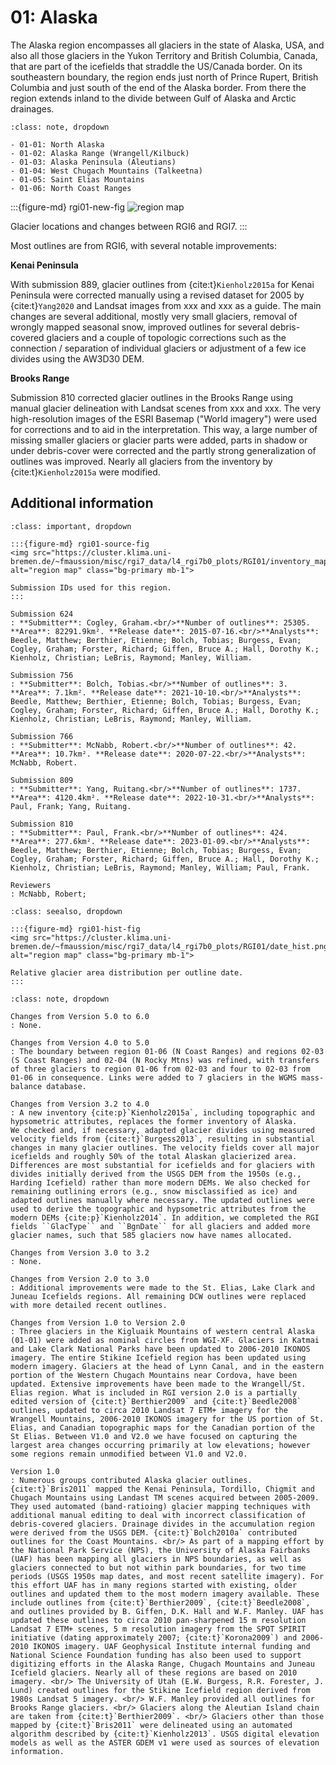# 01: Alaska

The Alaska region encompasses all glaciers in the state of Alaska, USA, and also all those glaciers in the Yukon Territory and British Columbia, Canada, that are part of the icefields that straddle the US/Canada border. On its southeastern boundary, the region ends just north of Prince Rupert, British Columbia and just south of the end of the Alaska border. From there the region extends inland to the divide between Gulf of Alaska and Arctic drainages. 

```{admonition} Subregions
:class: note, dropdown

- 01-01: North Alaska
- 01-02: Alaska Range (Wrangell/Kilbuck)
- 01-03: Alaska Peninsula (Aleutians)
- 01-04: West Chugach Mountains (Talkeetna)
- 01-05: Saint Elias Mountains
- 01-06: North Coast Ranges

```

:::{figure-md} rgi01-new-fig
<img src="https://cluster.klima.uni-bremen.de/~fmaussion/misc/rgi7_data/l4_rgi7b0_plots/RGI01/isrgi6_map.jpeg" alt="region map" class="bg-primary mb-1">

Glacier locations and changes between RGI6 and RGI7.
:::

Most outlines are from RGI6, with several notable improvements:

**Kenai Peninsula**

With submission 889, glacier outlines from {cite:t}`Kienholz2015a` for Kenai Peninsula were corrected manually using a revised dataset for 2005 by {cite:t}`Yang2020` and Landsat images from xxx and xxx as a guide. The main changes are several additional, mostly very small glaciers, removal of wrongly mapped seasonal snow, improved outlines for several debris-covered glaciers and a couple of topologic corrections such as the connection / separation of individual glaciers or adjustment of a few ice divides using the AW3D30 DEM.

**Brooks Range**

Submission 810 corrected glacier outlines in the Brooks Range using manual glacier delineation with Landsat scenes from xxx and xxx. The very high-resolution images of the ESRI Basemap ("World imagery") were used for corrections and to aid in the interpretation. This way, a large number of missing smaller glaciers or glacier parts were added, parts in shadow or under debris-cover were corrected and the partly strong generalization of outlines was improved. Nearly all glaciers from the inventory by {cite:t}`Kienholz2015a` were modified.

## Additional information 

```{admonition} Data sources and analysts
:class: important, dropdown

:::{figure-md} rgi01-source-fig
<img src="https://cluster.klima.uni-bremen.de/~fmaussion/misc/rgi7_data/l4_rgi7b0_plots/RGI01/inventory_map.jpeg" alt="region map" class="bg-primary mb-1">

Submission IDs used for this region.
:::

Submission 624
: **Submitter**: Cogley, Graham.<br/>**Number of outlines**: 25305. **Area**: 82291.9km². **Release date**: 2015-07-16.<br/>**Analysts**: Beedle, Matthew; Berthier, Etienne; Bolch, Tobias; Burgess, Evan; Cogley, Graham; Forster, Richard; Giffen, Bruce A.; Hall, Dorothy K.; Kienholz, Christian; LeBris, Raymond; Manley, William.

Submission 756
: **Submitter**: Bolch, Tobias.<br/>**Number of outlines**: 3. **Area**: 7.1km². **Release date**: 2021-10-10.<br/>**Analysts**: Beedle, Matthew; Berthier, Etienne; Bolch, Tobias; Burgess, Evan; Cogley, Graham; Forster, Richard; Giffen, Bruce A.; Hall, Dorothy K.; Kienholz, Christian; LeBris, Raymond; Manley, William.

Submission 766
: **Submitter**: McNabb, Robert.<br/>**Number of outlines**: 42. **Area**: 10.7km². **Release date**: 2020-07-22.<br/>**Analysts**: McNabb, Robert.

Submission 809
: **Submitter**: Yang, Ruitang.<br/>**Number of outlines**: 1737. **Area**: 4120.4km². **Release date**: 2022-10-31.<br/>**Analysts**: Paul, Frank; Yang, Ruitang.

Submission 810
: **Submitter**: Paul, Frank.<br/>**Number of outlines**: 424. **Area**: 277.6km². **Release date**: 2023-01-09.<br/>**Analysts**: Beedle, Matthew; Berthier, Etienne; Bolch, Tobias; Burgess, Evan; Cogley, Graham; Forster, Richard; Giffen, Bruce A.; Hall, Dorothy K.; Kienholz, Christian; LeBris, Raymond; Manley, William; Paul, Frank.

Reviewers
: McNabb, Robert;

```

```{admonition} Outlines date distribution
:class: seealso, dropdown

:::{figure-md} rgi01-hist-fig
<img src="https://cluster.klima.uni-bremen.de/~fmaussion/misc/rgi7_data/l4_rgi7b0_plots/RGI01/date_hist.png" alt="region map" class="bg-primary mb-1">

Relative glacier area distribution per outline date.
:::

```

```{admonition} Version history
:class: note, dropdown

Changes from Version 5.0 to 6.0
: None.

Changes from Version 4.0 to 5.0
: The boundary between region 01-06 (N Coast Ranges) and regions 02-03 (S Coast Ranges) and 02-04 (N Rocky Mtns) was refined, with transfers of three glaciers to region 01-06 from 02-03 and four to 02-03 from 01-06 in consequence. Links were added to 7 glaciers in the WGMS mass-balance database.

Changes from Version 3.2 to 4.0
: A new inventory {cite:p}`Kienholz2015a`, including topographic and hypsometric attributes, replaces the former inventory of Alaska. 
We checked and, if necessary, adapted glacier divides using measured velocity fields from {cite:t}`Burgess2013`, resulting in substantial changes in many glacier outlines. The velocity fields cover all major icefields and roughly 50% of the total Alaskan glacierized area. Differences are most substantial for icefields and for glaciers with divides initially derived from the USGS DEM from the 1950s (e.g., Harding Icefield) rather than more modern DEMs. We also checked for remaining outlining errors (e.g., snow misclassified as ice) and adapted outlines manually where necessary. The updated outlines were used to derive the topographic and hypsometric attributes from the modern DEMs {cite:p}`Kienholz2014`. In addition, we completed the RGI fields ``GlacType`` and ``BgnDate`` for all glaciers and added more glacier names, such that 585 glaciers now have names allocated.

Changes from Version 3.0 to 3.2
: None.

Changes from Version 2.0 to 3.0
: Additional improvements were made to the St. Elias, Lake Clark and Juneau Icefields regions. All remaining DCW outlines were replaced with more detailed recent outlines.

Changes from Version 1.0 to Version 2.0
: Three glaciers in the Kigluaik Mountains of western central Alaska (01-01) were added as nominal circles from WGI-XF. Glaciers in Katmai and Lake Clark National Parks have been updated to 2006-2010 IKONOS imagery. The entire Stikine Icefield region has been updated using modern imagery. Glaciers at the head of Lynn Canal, and in the eastern portion of the Western Chugach Mountains near Cordova, have been updated. Extensive improvements have been made to the Wrangell/St. Elias region. What is included in RGI version 2.0 is a partially edited version of {cite:t}`Berthier2009` and {cite:t}`Beedle2008` outlines, updated to circa 2010 Landsat 7 ETM+ imagery for the Wrangell Mountains, 2006-2010 IKONOS imagery for the US portion of St. Elias, and Canadian topographic maps for the Canadian portion of the St Elias. Between V1.0 and V2.0 we have focused on capturing the largest area changes occurring primarily at low elevations; however some regions remain unmodified between V1.0 and V2.0.

Version 1.0
: Numerous groups contributed Alaska glacier outlines. {cite:t}`Bris2011` mapped the Kenai Peninsula, Tordillo, Chigmit and Chugach Mountains using Landast TM scenes acquired between 2005-2009. They used automated (band-ratioing) glacier mapping techniques with additional manual editing to deal with incorrect classification of debris-covered glaciers. Drainage divides in the accumulation region were derived from the USGS DEM. {cite:t}`Bolch2010a` contributed outlines for the Coast Mountains. <br/> As part of a mapping effort by the National Park Service (NPS), the University of Alaska Fairbanks (UAF) has been mapping all glaciers in NPS boundaries, as well as glaciers connected to but not within park boundaries, for two time periods (USGS 1950s map dates, and most recent satellite imagery). For this effort UAF has in many regions started with existing, older outlines and updated them to the most modern imagery available. These include outlines from {cite:t}`Berthier2009`, {cite:t}`Beedle2008`, and outlines provided by B. Giffen, D.K. Hall and W.F. Manley. UAF has updated these outlines to circa 2010 pan-sharpened 15 m resolution Landsat 7 ETM+ scenes, 5 m resolution imagery from the SPOT SPIRIT initiative (dating approximately 2007; {cite:t}`Korona2009`) and 2006-2010 IKONOS imagery. UAF Geophysical Institute internal funding and National Science Foundation funding has also been used to support digitizing efforts in the Alaska Range, Chugach Mountains and Juneau Icefield glaciers. Nearly all of these regions are based on 2010 imagery. <br/> The University of Utah (E.W. Burgess, R.R. Forester, J. Lund) created outlines for the Stikine Icefield region derived from 1980s Landsat 5 imagery. <br/> W.F. Manley provided all outlines for Brooks Range glaciers. <br/> Glaciers along the Aleutian Island chain are taken from {cite:t}`Berthier2009`. <br/> Glaciers other than those mapped by {cite:t}`Bris2011` were delineated using an automated algorithm described by {cite:t}`Kienholz2013`. USGS digital elevation models as well as the ASTER GDEM v1 were used as sources of elevation information.

```